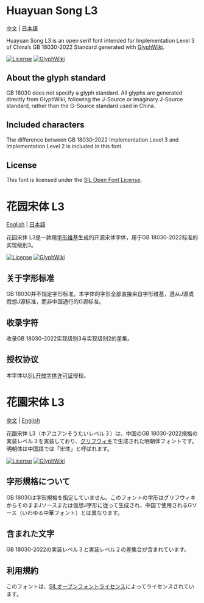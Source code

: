 # Huayuan Song L3
[中文](#花园宋体-l3) | [日本語](#花園宋体-l3)

Huayuan Song L3 is an open serif font intended for Implementation Level 3 of China’s GB 18030-2022 Standard generated with [GlyphWiki](https://en.glyphwiki.org).

[![License](https://img.shields.io/badge/license-OFL--1.1-orange.svg)](OFL.txt) [![GlyphWiki](https://img.shields.io/badge/GlyphWiki-blue)](https://en.glyphwiki.org/wiki/Group:honoka55_HuayuanSongL3)

## About the glyph standard
GB 18030 does not specify a glyph standard. All glyphs are generated directly from GlyphWiki, following the J-Source or imaginary J-Source standard, rather than the G-Source standard used in China.

## Included characters
The difference between GB 18030-2022 Implementation Level 3 and Implementation Level 2 is included in this font.

## License
This font is licensed under the [SIL Open Font License](OFL.txt).

# 花园宋体 L3
[English](#huayuan-song-l3) | [日本語](#花園宋体-l3)

花园宋体 L3是一款用[字形维基](https://zhs.glyphwiki.org)生成的开源宋体字体，用于GB 18030-2022标准的实现级别3。

[![License](https://img.shields.io/badge/license-OFL--1.1-orange.svg)](OFL.txt) [![GlyphWiki](https://img.shields.io/badge/GlyphWiki-blue)](https://zhs.glyphwiki.org/wiki/Group:honoka55_HuayuanSongL3)

## 关于字形标准
GB 18030并不规定字形标准。本字体的字形全部直接来自字形维基，遵从J源或假想J源标准，而非中国通行的G源标准。

## 收录字符
收录GB 18030-2022实现级别3与实现级别2的差集。

## 授权协议
本字体以[SIL开放字体许可证](OFL.txt)授权。

# 花園宋体 L3
[中文](#花园宋体-l3) | [English](#huayuan-song-l3)

花園宋体 L3（ホアユアンそうたいレベル３）は、中国のGB 18030-2022規格の実装レベル３を実装しており、[グリフウィキ](https://glyphwiki.org)で生成された明朝体フォントです。明朝体は中国語では「宋体」と呼ばれます。

[![License](https://img.shields.io/badge/license-OFL--1.1-orange.svg)](OFL.txt) [![GlyphWiki](https://img.shields.io/badge/GlyphWiki-blue)](https://glyphwiki.org/wiki/Group:honoka55_HuayuanSongL3)

## 字形規格について
GB 18030は字形規格を指定していません。このフォントの字形はグリフウィキからそのままJソースまたは仮想J字形に従って生成され、中国で使用されるGソース（いわゆる中華フォント）とは異なります。

## 含まれた文字
GB 18030-2022の実装レベル３と実装レベル２の差集合が含まれています。

## 利用規約
このフォントは、[SILオープンフォントライセンス](OFL.txt)によってライセンスされています。
